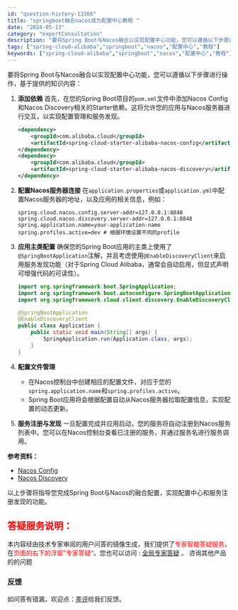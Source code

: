 ```yaml
---
id: "question-history-13366"
title: "springboot融合nacos成为配置中心教程 "
date: "2024-05-13"
category: "expertConsultation"
description: "要将Spring Boot与Nacos融合以实现配置中心功能，您可以遵循以下步骤进行操作，基于提供的知识内容：1. **添加依赖**   首先，在您的Spring Boot项目的`pom.xml`文件中添加Nacos Config和Nacos Discovery相关的Starter依赖。这将允许您的"
tags: ["spring-cloud-alibaba","springboot","nacos","配置中心","教程"]
keywords: ["spring-cloud-alibaba","springboot","nacos","配置中心","教程"]
---
```


要将Spring Boot与Nacos融合以实现配置中心功能，您可以遵循以下步骤进行操作，基于提供的知识内容：

1. **添加依赖**
   首先，在您的Spring Boot项目的`pom.xml`文件中添加Nacos Config和Nacos Discovery相关的Starter依赖。这将允许您的应用与Nacos服务器进行交互，以实现配置管理和服务发现。
   ```xml
   <dependency>
       <groupId>com.alibaba.cloud</groupId>
       <artifactId>spring-cloud-starter-alibaba-nacos-config</artifactId>
   </dependency>
   <dependency>
       <groupId>com.alibaba.cloud</groupId>
       <artifactId>spring-cloud-starter-alibaba-nacos-discovery</artifactId>
   </dependency>
   ```
   
2. **配置Nacos服务器连接**
   在`application.properties`或`application.yml`中配置Nacos服务器的地址，以及应用的相关信息，例如：
   ```properties
   spring.cloud.nacos.config.server-addr=127.0.0.1:8848
   spring.cloud.nacos.discovery.server-addr=127.0.0.1:8848
   spring.application.name=your-application-name
   spring.profiles.active=dev # 根据环境设置不同的profile
   ```
   
3. **应用主类配置**
   确保您的Spring Boot应用的主类上使用了`@SpringBootApplication`注解，并且考虑使用`@EnableDiscoveryClient`来启用服务发现功能（对于Spring Cloud Alibaba，通常会自动启用，但显式声明可增强代码的可读性）。
   ```java
   import org.springframework.boot.SpringApplication;
   import org.springframework.boot.autoconfigure.SpringBootApplication;
   import org.springframework.cloud.client.discovery.EnableDiscoveryClient;
   
   @SpringBootApplication
   @EnableDiscoveryClient
   public class Application {
       public static void main(String[] args) {
           SpringApplication.run(Application.class, args);
       }
   }
   ```

4. **配置文件管理**
   - 在Nacos控制台中创建相应的配置文件，对应于您的`spring.application.name`和`spring.profiles.active`。
   - Spring Boot应用将会根据配置自动从Nacos服务器拉取配置信息，实现配置的动态更新。

5. **服务注册与发现**
   一旦配置完成并应用启动，您的服务将自动注册到Nacos服务列表中。您可以在Nacos控制台查看已注册的服务，并通过服务名进行服务调用。

**参考资料：**
- [Nacos Config](https://github.com/spring-cloud-incubator/spring-cloud-alibaba/wiki/Nacos-config)
- [Nacos Discovery](https://github.com/spring-cloud-incubator/spring-cloud-alibaba/wiki/Nacos-discovery)

以上步骤将指导您完成Spring Boot与Nacos的融合配置，实现配置中心和服务注册发现的功能。
## <font color="#FF0000">答疑服务说明：</font> 

本内容经由技术专家审阅的用户问答的镜像生成，我们提供了<font color="#FF0000">专家智能答疑服务</font>，在<font color="#FF0000">页面的右下的浮窗”专家答疑“</font>。您也可以访问 : [全局专家答疑](https://opensource.alibaba.com/chatBot) 。 咨询其他产品的的问题

### 反馈
如问答有错漏，欢迎点：[差评](https://ai.nacos.io/user/feedbackByEnhancerGradePOJOID?enhancerGradePOJOId=13370)给我们反馈。
